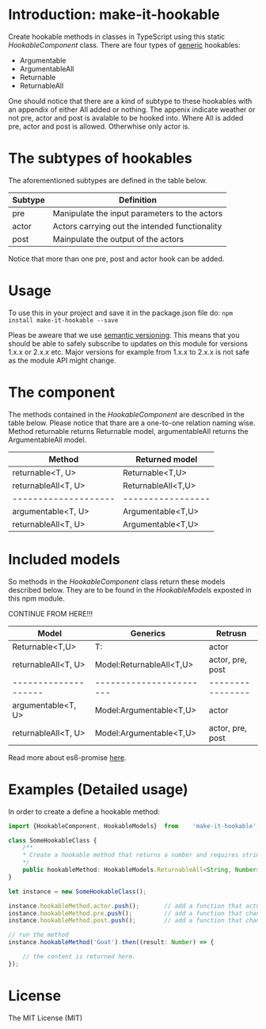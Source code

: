 # Introduction: make-it-hookable
Create hookable methods in classes in TypeScript using this static _HookableComponent_ class.
There are four types of [generic](https://www.typescriptlang.org/docs/handbook/generics.html) hookables:

* Argumentable
* ArgumentableAll
* Returnable
* ReturnableAll

One should notice that there are a kind of subtype to these hookables with an appendix of either All added or nothing. 
The appenix indicate weather or not pre, actor and post is avalable to be hooked into. Where All is added pre, actor and post is allowed. Otherwhise only actor is.

# The subtypes of hookables
The aforementioned subtypes are defined in the table below.

| Subtype  | Definition                                     |
| -------- | ---------------------------------------------- |
| pre      | Manipulate the input parameters to the actors  |
| actor    | Actors carrying out the intended functionality |
| post     | Mainpulate the output of the actors            |

Notice that more than one pre, post and actor hook can be added. 

# Usage
To use this in your project and save it in the package.json file do:
`npm install make-it-hookable --save`

Pleas be aweare that we use [semantic versioning](http://semver.org). This means that you should be able to safely subscribe to updates on this module for versions 1.x.x or 2.x.x etc. Major versions for example from 1.x.x to 2.x.x is not safe as the module API might change.

# The component
The methods contained in the _HookableComponent_ are described in the table below. Please notice that thare are a one-to-one relation naming wise. 
Method returnable returns Returnable model, argumentableAll returns the ArgumentableAll model.

| Method               | Returned model     |
| -------------------- | ------------------ | 
| returnable<T, U>     | Returnable<T,U>    |
| returnableAll<T, U>  | ReturnableAll<T,U> |
| -------------------- | -----------------  |
| argumentable<T, U>   | Argumentable<T,U>  |
| returnableAll<T, U>  | Argumentable<T,U>  |

# Included models
So methods in the _HookableComponent_ class return these models described below. They are to be found in the _HookableModels_ exposted in this npm module.

CONTINUE FROM HERE!!!

| Model                | Generics                 | Retrusn    |
| -------------------- | ------------------------ | ---------------- |
| Returnable<T,U>      | T:                       | actor            |
| returnableAll<T, U>  | Model:ReturnableAll<T,U> | actor, pre, post |
| -------------------- | -----------------------  | ---------------- |
| argumentable<T, U>   | Model:Argumentable<T,U>  | actor            |
| returnableAll<T, U>  | Model:Argumentable<T,U>  | actor, pre, post |

Read more about es6-promise [here](https://github.com/stefanpenner/es6-promise).

# Examples (Detailed usage)
In order to create a define a hookable method:

```typescript
import {HookableComponent, HookableModels}  from    'make-it-hookable';

class SomeHookableClass {
    /**
    * Create a hookable method that returns a number and requires string as input param
    */
    public hookableMethod: HookableModels.ReturnableAll<String, Number> = HookableComponent.returnableAll();
}

let instance = new SomeHookableClass();

instance.hookableMethod.actor.push();       // add a function that actually carry out the true functionality of the hookable method
instance.hookableMethod.pre.push();         // add a function that change the input params to the actor
instance.hookableMethod.post.push();        // add a function that change the output from the actors

// run the method
instance.hookableMethod('Goat').then((result: Number) => {

    // the content is returned here.
});

```

# License
The MIT License (MIT)
